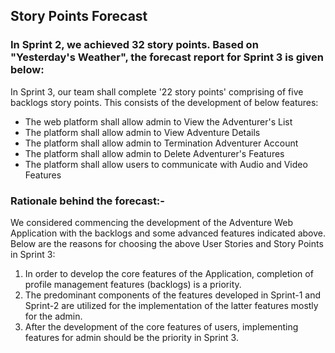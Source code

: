 
## Story Points Forecast

### In Sprint 2, we achieved 32 story points. Based on "Yesterday's Weather", the forecast report for Sprint 3 is given below:

In Sprint 3, our team shall complete '22 story points' comprising of five backlogs story points. This consists of the development of below features:

- The web platform shall allow admin to View the Adventurer's List
- The platform shall allow admin to View Adventure Details
- The platform shall allow admin to Termination Adventurer Account
- The platform shall allow admin to Delete Adventurer's Features
- The platform shall allow users to communicate with Audio and Video Features


### Rationale behind the forecast:-
We considered commencing the development of the Adventure Web Application with the backlogs and some advanced features indicated above. Below are the reasons for choosing the above User Stories and Story Points in Sprint 3:

1. In order to develop the core features of the Application, completion of profile management features (backlogs) is a priority.
2. The predominant components of the features developed in Sprint-1 and Sprint-2 are utilized for the implementation of the latter features mostly for the admin. 
3. After the development of the core features of users, implementing features for admin should be the priority in Sprint 3. 
